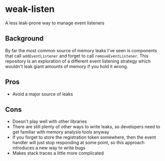 # weak-listen
A less leak-prone way to manage event listeners
## Background
By far the most common source of memory leaks I've seen is components that call `addEventListener` and forget to call `removeEventListener`. This repository is an exploration of a different event listening strategy which wouldn't leak giant amounts of memory if you hold it wrong.
## Pros
* Avoid a major source of leaks
## Cons
* Doesn't play well with other libraries
* There are still plenty of other ways to write leaks, so developers need to get familiar with memory analysis tools anyway
* If you forget to store the registration token somewhere, then the event handler will just stop responding at some point, so this approach introduces a new way to write bugs
* Makes stack traces a little more complicated
